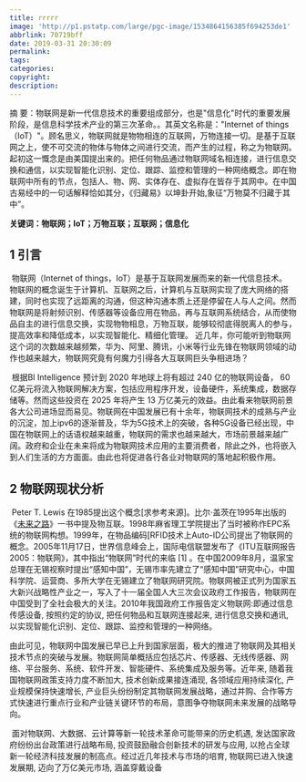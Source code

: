 ```yaml
---
title: rrrrr
image: 'http://p1.pstatp.com/large/pgc-image/1534864156385f694253de1'
abbrlink: 70719bff
date: 2019-03-31 20:30:09
permalink:
tags:
categories:
copyright:
description:
---
```

<p class="description"></p>

摘  要：物联网是新一代信息技术的重要组成部分，也是"信息化"时代的重要发展阶段，是信息科学技术产业的第三次革命。。其英文名称是："Internet of things（IoT）"。顾名思义，物联网就是物物相连的互联网，万物连接一切。是基于互联网之上，使不可交流的物体与物体之间进行交流，而产生的过程，称之为物联网。起初这一慨念<!-- more -->是由美国提出来的。把任何物品通过物联网域名相连接，进行信息交换和通信，以实现智能化识别、定位、跟踪、监控和管理的一种网络概念。即在物联网中所有的节点，包括人、物、网、实体存在、虚拟存在皆存于其网中。在中国古易经中的一句话解释恰如其分，《归藏易》以坤卦开始,象征“万物莫不归藏于其中”。 

**关键词：物联网；**IoT**；万物互联；互联网；信息化**

## 1 引言

​	物联网（Internet of things，IoT）是基于互联网发展而来的新一代信息技术。 物联网的概念诞生于计算机、互联网之后，计算机与互联网实现了庞大网络的搭建，同时也实现了远距离的沟通，但这种沟通本质上还是停留在人与人之间。然而物联网是将射频识别、传感器等设备应用在物品，再与互联网系统结合，从而使物品自主的进行信息交换，实现物物相息，万物互联，能够较彻底得脱离人的参与，提高效率和降低成本，以实现智能化、精细化管理。 近几年，你可能听到物联网这个词的次数越来越频繁，华为、阿里、腾讯，小米等行业先锋在物联网领域的动作也越来越大，物联网究竟有何魔力引得各大互联网巨头争相进场？

​	根据BI Intelligence 预计到 2020 年地球上将有超过 240 亿的物联网设备， 60 亿美元将流入物联网解决方案，包括应用程序开发，设备硬件，系统集成，数据存储等。然而这些投资在 2025 年将产生 13 万亿美元的效益。由此看来物联网前景各大公司进场显而易见。物联网在中国发展已有十余年，物联网技术的成熟与产业的沉淀，加上ipv6的逐渐普及，华为5G技术上的突破，各种5G设备已经出现，中国在物联网上的话语权越来越重，物联网的需求也越来越大，市场前景越来越广阔。政府和企业在未来将成为物联网技术应用的主要消费者，除此之外，也将嵌入到人们生活的方方面面。由此也将促进各行各业对物联网的落地起积极作用。  

## 2 物联网现状分析

​	Peter T. Lewis 在1985提出这个概念[求参考来源]。比尔·盖茨在1995年出版的《[未来之路](https://baike.baidu.com/item/%E6%9C%AA%E6%9D%A5%E4%B9%8B%E8%B7%AF)》一书中提及物互联。1998年麻省理工学院提出了当时被称作EPC系统的物联网构想。1999年，在物品编码[RFID技术上Auto-ID公司提出了物联网的概念。2005年11月17日，世界信息峰会上，国际电信联盟发布了《ITU互联网报告2005：物联网》，其中指出“物联网”时代的来临 [1] 。在中国2009年8月，温家宝总理在无锡视察时提出“感知中国”，无锡市率先建立了“感知中国”研究中心，中国科学院、运营商、多所大学在无锡建立了物联网研究院。物联网被正式列为国家五大新兴战略性产业之一，写入了十一届全国人大三次会议政府工作报告，物联网在中国受到了全社会极大的关注。2010年我国政府工作报告定义物联网:即通过信息传感设备, 按照约定的协议, 把任何物品和互联网连接起来, 进行信息交换和通讯, 以实现智能化识别、定位、跟踪、监控和管理的一种网络。

​	由此可见，物联网中国发展已早已上升到国家层面，极大的推进了物联网及其相关技术节点的突破与发展。物联网简单概括应包括芯片、传感器、无线传感器、网络、平台服务、系统、软件开发、智能硬件、系统集成及服务等。近年来, 随着我国物联网政策支持力度不断加大, 技术创新成果接连涌现, 各领域应用持续深化, 产业规模保持快速增长, 产业巨头纷纷制定其物联网发展战略，通过并购、合作等方式快速进行重点行业和产业链关键环节的布局，意图争夺物联网未来发展的战略导向。

​	面对物联网、大数据、云计算等新一轮技术革命可能带来的历史机遇, 发达国家政府纷纷出台政策进行战略布局, 投资鼓励融合创新技术的研发与应用, 以抢占全球新一轮经济科技发展的制高点。经过近几年技术与市场的培育, 物联网已进入快速发展期, 迈向了万亿美元市场, 涵盖穿戴设备